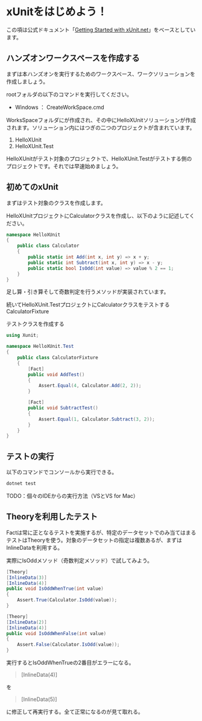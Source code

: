 # xUnitをはじめよう！

この項は公式ドキュメント「[Getting Started with xUnit.net](https://xunit.net/docs/getting-started/netcore/cmdline)」をベースとしています。

## ハンズオンワークスペースを作成する

まずは本ハンズオンを実行するためのワークスペース、ワークソリューションを作成しましょう。

rootフォルダの以下のコマンドを実行してください。

- Windows ： CreateWorkSpace.cmd

WorksSpaceフォルダにが作成され、その中にHelloXUnitソリューションが作成されます。ソリューション内にはつぎの二つのプロジェクトが含まれています。

1. HelloXUnit
2. HelloXUnit.Test

HelloXUnitがテスト対象のプロジェクトで、HelloXUnit.Testがテストする側のプロジェクトです。それでは早速始めましょう。

## 初めてのxUnit

まずはテスト対象のクラスを作成します。

HelloXUnitプロジェクトにCalculatorクラスを作成し、以下のように記述してください。

```cs
namespace HelloXUnit
{
    public class Calculator
    {
        public static int Add(int x, int y) => x + y;
        public static int Subtract(int x, int y) => x - y;
        public static bool IsOdd(int value) => value % 2 == 1;
    }
}
```

足し算・引き算そして奇数判定を行うメソッドが実装されています。

続いてHelloXUnit.TestプロジェクトにCalculatorクラスをテストするCalculatorFixture

テストクラスを作成する

```cs
using Xunit;

namespace HelloXUnit.Test
{
    public class CalculatorFixture
    {
        [Fact]
        public void AddTest()
        {
            Assert.Equal(4, Calculator.Add(2, 2));
        }

        [Fact]
        public void SubtractTest()
        {
            Assert.Equal(1, Calculator.Subtract(3, 2));
        }
    }
}
```

## テストの実行

以下のコマンドでコンソールから実行できる。

```cmd
dotnet test
```

TODO：個々のIDEからの実行方法（VSとVS for Mac）

## Theoryを利用したテスト

Factは常に正となるテストを実施するが、特定のデータセットでのみ当てはまるテストはTheoryを使う。対象のデータセットの指定は複数あるが、まずはInlineDataを利用する。

実際にIsOddメソッド（奇数判定メソッド）で試してみよう。

```cs
[Theory]
[InlineData(3)]
[InlineData(4)]
public void IsOddWhenTrue(int value)
{
    Assert.True(Calculator.IsOdd(value));
}

[Theory]
[InlineData(2)]
[InlineData(4)]
public void IsOddWhenFalse(int value)
{
    Assert.False(Calculator.IsOdd(value));
}
```

実行するとIsOddWhenTrueの2番目がエラーになる。

> [InlineData(4)]

を

> [InlineData(5)]

に修正して再実行する。全て正常になるのが見て取れる。
